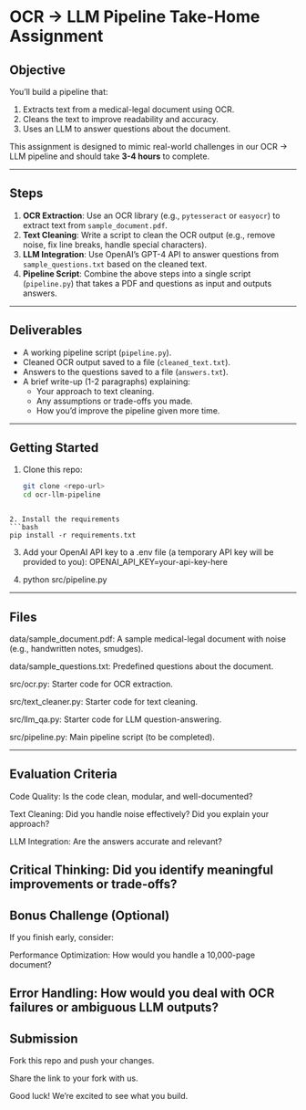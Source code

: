 # OCR → LLM Pipeline Take-Home Assignment

## Objective
You’ll build a pipeline that:
1. Extracts text from a medical-legal document using OCR.
2. Cleans the text to improve readability and accuracy.
3. Uses an LLM to answer questions about the document.

This assignment is designed to mimic real-world challenges in our OCR → LLM pipeline and should take **3-4 hours** to complete.

---

## Steps
1. **OCR Extraction**: Use an OCR library (e.g., `pytesseract` or `easyocr`) to extract text from `sample_document.pdf`.
2. **Text Cleaning**: Write a script to clean the OCR output (e.g., remove noise, fix line breaks, handle special characters).
3. **LLM Integration**: Use OpenAI’s GPT-4 API to answer questions from `sample_questions.txt` based on the cleaned text.
4. **Pipeline Script**: Combine the above steps into a single script (`pipeline.py`) that takes a PDF and questions as input and outputs answers.

---

## Deliverables
- A working pipeline script (`pipeline.py`).
- Cleaned OCR output saved to a file (`cleaned_text.txt`).
- Answers to the questions saved to a file (`answers.txt`).
- A brief write-up (1-2 paragraphs) explaining:
  - Your approach to text cleaning.
  - Any assumptions or trade-offs you made.
  - How you’d improve the pipeline given more time.

---

## Getting Started
1. Clone this repo:
   ```bash
   git clone <repo-url>
   cd ocr-llm-pipeline
  ```

2. Install the requirements
  ```bash
  pip install -r requirements.txt
  ```

3. Add your OpenAI API key to a .env file (a temporary API key will be provided to you):
   OPENAI_API_KEY=your-api-key-here

4. python src/pipeline.py

---

## Files
data/sample_document.pdf: A sample medical-legal document with noise (e.g., handwritten notes, smudges).

data/sample_questions.txt: Predefined questions about the document.

src/ocr.py: Starter code for OCR extraction.

src/text_cleaner.py: Starter code for text cleaning.

src/llm_qa.py: Starter code for LLM question-answering.

src/pipeline.py: Main pipeline script (to be completed).

---
## Evaluation Criteria

Code Quality: Is the code clean, modular, and well-documented?

Text Cleaning: Did you handle noise effectively? Did you explain your approach?

LLM Integration: Are the answers accurate and relevant?

Critical Thinking: Did you identify meaningful improvements or trade-offs?
---
## Bonus Challenge (Optional)
If you finish early, consider:

Performance Optimization: How would you handle a 10,000-page document?

Error Handling: How would you deal with OCR failures or ambiguous LLM outputs?
---
## Submission
Fork this repo and push your changes.

Share the link to your fork with us.

Good luck! We’re excited to see what you build.
